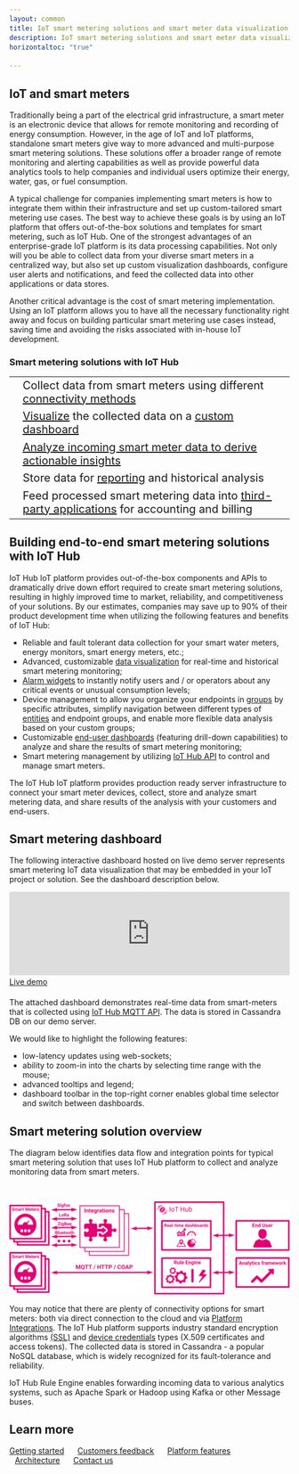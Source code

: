 ```yaml
---
layout: common
title: IoT smart metering solutions and smart meter data visualization with IoT Hub 
description: IoT smart metering solutions and smart meter data visualization with IoT Hub
horizontaltoc: "true"

---
```


## IoT and smart meters

Traditionally being a part of the electrical grid infrastructure, a smart meter is an electronic device that allows for remote monitoring and recording of energy consumption. However, in the age of IoT and IoT platforms, standalone smart meters give way to more advanced and multi-purpose smart metering solutions. These solutions offer a broader range of remote monitoring and alerting capabilities as well as provide powerful data analytics tools to help companies and individual users optimize their energy, water, gas, or fuel consumption.  

A typical challenge for companies implementing smart meters is how to integrate them within their infrastructure and set up custom-tailored smart metering use cases. The best way to achieve these goals is by using an IoT platform that offers out-of-the-box solutions and templates for smart metering, such as IoT Hub. One of the strongest advantages of an enterprise-grade IoT platform is its data processing capabilities. Not only will you be able to collect data from your diverse smart meters in a centralized way, but also set up custom visualization dashboards, configure user alerts and notifications, and feed the collected data into other applications or data stores.

Another critical advantage is the cost of smart metering implementation. Using an IoT platform allows you to have all the necessary functionality right away and focus on building particular smart metering use cases instead, saving time and avoiding the risks associated with in-house IoT development.  

### Smart metering solutions with IoT Hub

<table style="border: none; width: initial;">
<tbody>
    <tr>
        <td><i class="fa fa-cloud-upload" style="font-size: 48px; color: #008b8b;" aria-hidden="true"></i></td>
        <td style="font-size: 20px;">Collect data from smart meters using different <a href="/docs/getting-started-guides/connectivity/">connectivity methods</a></td>
    </tr>    
    <tr>
        <td><i class="fa fa-dashboard" style="font-size: 48px; color: #008b8b;" aria-hidden="true"></i></td>
        <td style="font-size: 20px;"><a href="/docs/user-guide/visualization/">Visualize</a> the collected data on a <a href="/docs/iot-video-tutorials/#visualization">custom dashboard</a></td>
    </tr>    
    <tr>
        <td><i class="fa fa-line-chart" style="font-size: 48px; color: #008b8b;" aria-hidden="true"></i></td>
        <td style="font-size: 20px;"><a href="/docs/user-guide/rule-engine-2-0/re-getting-started/#typical-use-cases">Analyze incoming smart meter data to derive actionable insights</a></td>
    </tr>    
    <tr>
        <td><i class="fa fa-database" style="font-size: 48px; color: #008b8b;" aria-hidden="true"></i></td>
        <td style="font-size: 20px;">Store data for <a href="/docs/user-guide/reporting/">reporting</a> and historical analysis</td>
    </tr>    
    <tr>
        <td><i class="fa fa-money" style="font-size: 48px; color: #008b8b;" aria-hidden="true"></i></td>
        <td style="font-size: 20px;">Feed processed smart metering data into <a href="/docs/user-guide/rule-engine-2-0/external-nodes/">third-party applications</a> for accounting and billing</td>
    </tr>    
</tbody>
</table>


## Building end-to-end smart metering solutions with IoT Hub

IoT Hub IoT platform provides out-of-the-box components and APIs to dramatically drive down effort required to create smart metering solutions, resulting in highly improved time to market, reliability, and competitiveness of your solutions. By our estimates, companies may save up to 90% of their product development time when utilizing the following features and benefits of IoT Hub:

- Reliable and fault tolerant data collection for your smart water meters, energy monitors, smart energy meters, etc.;
- Advanced, customizable [data visualization](/docs/user-guide/visualization/) for real-time and historical smart metering monitoring;
- [Alarm widgets](/docs/user-guide/ui/widget-library/#alarm-widgets) to instantly notify users and / or operators about any critical events or unusual consumption levels;
- Device management to allow you organize your endpoints in [groups](/docs/user-guide/groups/) by specific attributes, simplify navigation between different types of [entities](/docs/user-guide/entities-and-relations/) and endpoint groups, and enable more flexible data analysis based on your custom groups;
- Customizable [end-user dashboards](/docs/user-guide/ui/dashboards/) (featuring drill-down capabilities) to analyze and share the results of smart metering monitoring;
- Smart metering management by utilizing [IoT Hub API](/docs/api/) to control and manage smart meters.

The IoT Hub IoT platform provides production ready server infrastructure to connect your smart meter devices, collect, store and analyze smart metering data, and share results of the analysis with your customers and end-users.

## Smart metering dashboard

The following interactive dashboard hosted on live demo server represents smart metering IoT data visualization that may be embedded in your IoT project or solution. See the dashboard description below.

<iframe class="demoDashboardFrame" src="https://demo.IoT Hub.io/dashboard/3a1026e0-83f6-11e7-b56d-c7f326cba909?publicId=322a2330-7c36-11e7-835d-c7f326cba909" frameborder="0" width="100%"></iframe>
<div class="center" style="margin-bottom: 20px;">
    <a target="_blank" href="https://demo.IoT Hub.io/dashboard/3a1026e0-83f6-11e7-b56d-c7f326cba909?publicId=322a2330-7c36-11e7-835d-c7f326cba909" class="button">Live demo</a>
</div>

The attached dashboard demonstrates real-time data from smart-meters that is collected using [IoT Hub MQTT API](/docs/reference/mqtt-api/). The data is stored in Cassandra DB on our demo server.

We would like to highlight the following features:

 - low-latency updates using web-sockets;
 - ability to zoom-in into the charts by selecting time range with the mouse;
 - advanced tooltips and legend;
 - dashboard toolbar in the top-right corner enables global time selector and switch between dashboards.

## Smart metering solution overview
 
The diagram below identifies data flow and integration points for typical smart metering solution that uses IoT Hub platform to collect and analyze monitoring data from smart meters.

<br/>

![Smart metering solution diagram](/images/iot-use-cases/smart-energy-monitoring.svg)

You may notice that there are plenty of connectivity options for smart meters: both via direct connection to the cloud and via [Platform Integrations](/docs/user-guide/integrations/). 
The IoT Hub platform supports industry standard encryption algorithms [(SSL)](/docs/user-guide/mqtt-over-ssl/) and [device credentials](/docs/user-guide/device-credentials/) types (X.509 certificates and access tokens).
The collected data is stored in Cassandra - a popular NoSQL database, which is widely recognized for its fault-tolerance and reliability. 

IoT Hub Rule Engine enables forwarding incoming data to various analytics systems, such as Apache Spark or Hadoop using Kafka or other Message buses.

## Learn more

<a style="margin-right: 10px;" href="/docs/getting-started-guides/helloworld/" class="button">Getting started</a>
<a style="margin: 10px;" href="/industries/smart-buildings/" class="button">Customers feedback</a>
<a style="margin: 10px;" href="/docs/#platform-features" class="button">Platform features</a>
<a style="margin: 10px;" href="/docs/reference/" class="button">Architecture</a>
<a style="margin: 10px;" href="https://www.magenta.at/business/iot/kontakt" class="button">Contact us</a>
